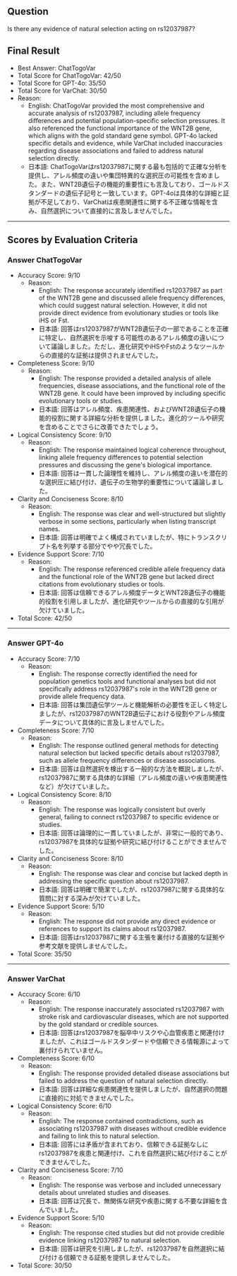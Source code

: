 ## Question

Is there any evidence of natural selection acting on rs12037987?

## Final Result

- Best Answer: ChatTogoVar
- Total Score for ChatTogoVar: 42/50
- Total Score for GPT-4o: 35/50
- Total Score for VarChat: 30/50
- Reason:
  - English: ChatTogoVar provided the most comprehensive and accurate analysis of rs12037987, including allele frequency differences and potential population-specific selection pressures. It also referenced the functional importance of the WNT2B gene, which aligns with the gold standard gene symbol. GPT-4o lacked specific details and evidence, while VarChat included inaccuracies regarding disease associations and failed to address natural selection directly.
  - 日本語: ChatTogoVarはrs12037987に関する最も包括的で正確な分析を提供し、アレル頻度の違いや集団特異的な選択圧の可能性を含めました。また、WNT2B遺伝子の機能的重要性にも言及しており、ゴールドスタンダードの遺伝子記号と一致しています。GPT-4oは具体的な詳細と証拠が不足しており、VarChatは疾患関連性に関する不正確な情報を含み、自然選択について直接的に言及しませんでした。

---

## Scores by Evaluation Criteria

### Answer ChatTogoVar
- Accuracy Score: 9/10
  - Reason: 
    - English: The response accurately identified rs12037987 as part of the WNT2B gene and discussed allele frequency differences, which could suggest natural selection. However, it did not provide direct evidence from evolutionary studies or tools like iHS or Fst.
    - 日本語: 回答はrs12037987がWNT2B遺伝子の一部であることを正確に特定し、自然選択を示唆する可能性のあるアレル頻度の違いについて議論しました。ただし、進化研究やiHSやFstのようなツールからの直接的な証拠は提供されませんでした。
- Completeness Score: 9/10
  - Reason: 
    - English: The response provided a detailed analysis of allele frequencies, disease associations, and the functional role of the WNT2B gene. It could have been improved by including specific evolutionary tools or studies.
    - 日本語: 回答はアレル頻度、疾患関連性、およびWNT2B遺伝子の機能的役割に関する詳細な分析を提供しました。進化的ツールや研究を含めることでさらに改善できたでしょう。
- Logical Consistency Score: 9/10
  - Reason: 
    - English: The response maintained logical coherence throughout, linking allele frequency differences to potential selection pressures and discussing the gene's biological importance.
    - 日本語: 回答は一貫した論理性を維持し、アレル頻度の違いを潜在的な選択圧に結び付け、遺伝子の生物学的重要性について議論しました。
- Clarity and Conciseness Score: 8/10
  - Reason: 
    - English: The response was clear and well-structured but slightly verbose in some sections, particularly when listing transcript names.
    - 日本語: 回答は明確でよく構成されていましたが、特にトランスクリプト名を列挙する部分でやや冗長でした。
- Evidence Support Score: 7/10
  - Reason: 
    - English: The response referenced credible allele frequency data and the functional role of the WNT2B gene but lacked direct citations from evolutionary studies or tools.
    - 日本語: 回答は信頼できるアレル頻度データとWNT2B遺伝子の機能的役割を引用しましたが、進化研究やツールからの直接的な引用が欠けていました。
- Total Score: 42/50

---

### Answer GPT-4o
- Accuracy Score: 7/10
  - Reason: 
    - English: The response correctly identified the need for population genetics tools and functional analyses but did not specifically address rs12037987's role in the WNT2B gene or provide allele frequency data.
    - 日本語: 回答は集団遺伝学ツールと機能解析の必要性を正しく特定しましたが、rs12037987のWNT2B遺伝子における役割やアレル頻度データについて具体的に言及しませんでした。
- Completeness Score: 7/10
  - Reason: 
    - English: The response outlined general methods for detecting natural selection but lacked specific details about rs12037987, such as allele frequency differences or disease associations.
    - 日本語: 回答は自然選択を検出する一般的な方法を概説しましたが、rs12037987に関する具体的な詳細（アレル頻度の違いや疾患関連性など）が欠けていました。
- Logical Consistency Score: 8/10
  - Reason: 
    - English: The response was logically consistent but overly general, failing to connect rs12037987 to specific evidence or studies.
    - 日本語: 回答は論理的に一貫していましたが、非常に一般的であり、rs12037987を具体的な証拠や研究に結び付けることができませんでした。
- Clarity and Conciseness Score: 8/10
  - Reason: 
    - English: The response was clear and concise but lacked depth in addressing the specific question about rs12037987.
    - 日本語: 回答は明確で簡潔でしたが、rs12037987に関する具体的な質問に対する深みが欠けていました。
- Evidence Support Score: 5/10
  - Reason: 
    - English: The response did not provide any direct evidence or references to support its claims about rs12037987.
    - 日本語: 回答はrs12037987に関する主張を裏付ける直接的な証拠や参考文献を提供しませんでした。
- Total Score: 35/50

---

### Answer VarChat
- Accuracy Score: 6/10
  - Reason: 
    - English: The response inaccurately associated rs12037987 with stroke risk and cardiovascular diseases, which are not supported by the gold standard or credible sources.
    - 日本語: 回答はrs12037987を脳卒中リスクや心血管疾患と関連付けましたが、これはゴールドスタンダードや信頼できる情報源によって裏付けられていません。
- Completeness Score: 6/10
  - Reason: 
    - English: The response provided detailed disease associations but failed to address the question of natural selection directly.
    - 日本語: 回答は詳細な疾患関連性を提供しましたが、自然選択の問題に直接的に対処できませんでした。
- Logical Consistency Score: 6/10
  - Reason: 
    - English: The response contained contradictions, such as associating rs12037987 with diseases without credible evidence and failing to link this to natural selection.
    - 日本語: 回答には矛盾が含まれており、信頼できる証拠なしにrs12037987を疾患と関連付け、これを自然選択に結び付けることができませんでした。
- Clarity and Conciseness Score: 7/10
  - Reason: 
    - English: The response was verbose and included unnecessary details about unrelated studies and diseases.
    - 日本語: 回答は冗長で、無関係な研究や疾患に関する不要な詳細を含んでいました。
- Evidence Support Score: 5/10
  - Reason: 
    - English: The response cited studies but did not provide credible evidence linking rs12037987 to natural selection.
    - 日本語: 回答は研究を引用しましたが、rs12037987を自然選択に結び付ける信頼できる証拠を提供しませんでした。
- Total Score: 30/50